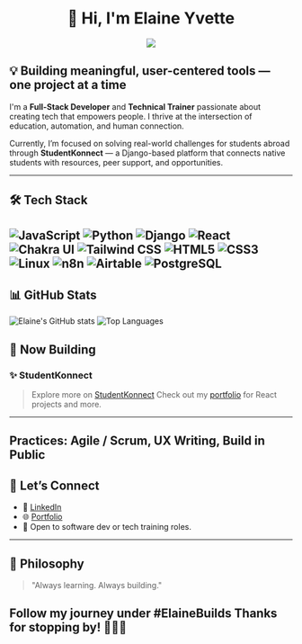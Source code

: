 ## <h1 align="center">👋 Hi, I'm Elaine Yvette</h1>
<p align="center">
  <img src="https://readme-typing-svg.herokuapp.com?font=Fira+Code&duration=2000&pause=1000&color=4A90E2&center=true&vCenter=true&width=435&lines=Frontend+Developer;Technical+Trainer;Lifelong+Learner+%F0%9F%93%9A" />
</p>

<h2>💡 Building meaningful, user-centered tools — one project at a time</h2>

I'm a **Full-Stack Developer** and **Technical Trainer** passionate about creating tech that empowers people. I thrive at the intersection of education, automation, and human connection.

Currently, I’m focused on solving real-world challenges for students abroad through **StudentKonnect** — a Django-based platform that connects native students with resources, peer support, and opportunities. 

---
## 🛠 Tech Stack

![JavaScript](https://img.shields.io/badge/-JavaScript-F7DF1E?style=flat&logo=javascript&logoColor=black)
![Python](https://img.shields.io/badge/-Python-3776AB?style=flat&logo=python&logoColor=white)
![Django](https://img.shields.io/badge/-Django-092E20?style=flat&logo=django&logoColor=white)
![React](https://img.shields.io/badge/-React-61DAFB?style=flat&logo=react&logoColor=black)
![Chakra UI](https://img.shields.io/badge/-Chakra_UI-319795?style=flat&logo=chakraui&logoColor=white)
![Tailwind CSS](https://img.shields.io/badge/-Tailwind_CSS-06B6D4?style=flat&logo=tailwind-css&logoColor=white)
![HTML5](https://img.shields.io/badge/-HTML5-E34F26?style=flat&logo=html5&logoColor=white)
![CSS3](https://img.shields.io/badge/-CSS3-1572B6?style=flat&logo=css3&logoColor=white)
![Linux](https://img.shields.io/badge/-Linux-FCC624?style=flat&logo=linux&logoColor=black)
![n8n](https://img.shields.io/badge/-n8n-FF3A29?style=flat&logo=n8n&logoColor=white)
![Airtable](https://img.shields.io/badge/-Airtable-18BFFF?style=flat&logo=airtable&logoColor=white)
![PostgreSQL](https://img.shields.io/badge/-PostgreSQL-4169E1?style=flat&logo=postgresql&logoColor=white)
---
## 📊 GitHub Stats
![Elaine's GitHub stats](https://github-readme-stats.vercel.app/api?username=Elai5&show_icons=true&theme=radical)
![Top Languages](https://github-readme-stats.vercel.app/api/top-langs/?username=Elai5&layout=normal&theme=radical)


## 🚧 Now Building
### ✨ StudentKonnect
> Explore more on [StudentKonnect](https://studentkonnection.onrender.com/)
Check out my [portfolio](https://elainesportfolio.netlify.app/) for React projects and more.
---
**Practices:** Agile / Scrum, UX Writing, Build in Public  
---
## 🤝 Let’s Connect
- 💼 [LinkedIn](https://www.linkedin.com/in/elaine-yvette-74921524a/)  
- 🌐 [Portfolio](https://elainesportfolio.netlify.app/)  
- 📧 Open to software dev or tech training roles.

---

## 🧭 Philosophy

> "Always learning. Always building."

Follow my journey under **#ElaineBuilds**
Thanks for stopping by! 👩🏽‍💻
---
